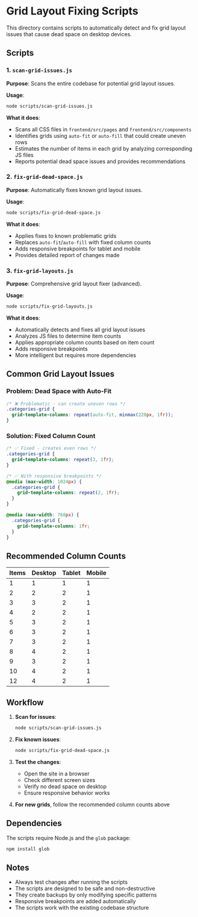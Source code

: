 # Grid Layout Fixing Scripts

This directory contains scripts to automatically detect and fix grid layout issues that cause dead space on desktop devices.

## Scripts

### 1. `scan-grid-issues.js`
**Purpose**: Scans the entire codebase for potential grid layout issues.

**Usage**:
```bash
node scripts/scan-grid-issues.js
```

**What it does**:
- Scans all CSS files in `frontend/src/pages` and `frontend/src/components`
- Identifies grids using `auto-fit` or `auto-fill` that could create uneven rows
- Estimates the number of items in each grid by analyzing corresponding JS files
- Reports potential dead space issues and provides recommendations

### 2. `fix-grid-dead-space.js`
**Purpose**: Automatically fixes known grid layout issues.

**Usage**:
```bash
node scripts/fix-grid-dead-space.js
```

**What it does**:
- Applies fixes to known problematic grids
- Replaces `auto-fit`/`auto-fill` with fixed column counts
- Adds responsive breakpoints for tablet and mobile
- Provides detailed report of changes made

### 3. `fix-grid-layouts.js`
**Purpose**: Comprehensive grid layout fixer (advanced).

**Usage**:
```bash
node scripts/fix-grid-layouts.js
```

**What it does**:
- Automatically detects and fixes all grid layout issues
- Analyzes JS files to determine item counts
- Applies appropriate column counts based on item count
- Adds responsive breakpoints
- More intelligent but requires more dependencies

## Common Grid Layout Issues

### Problem: Dead Space with Auto-Fit
```css
/* ❌ Problematic - can create uneven rows */
.categories-grid {
  grid-template-columns: repeat(auto-fit, minmax(220px, 1fr));
}
```

### Solution: Fixed Column Count
```css
/* ✅ Fixed - creates even rows */
.categories-grid {
  grid-template-columns: repeat(3, 1fr);
}

/* ✅ With responsive breakpoints */
@media (max-width: 1024px) {
  .categories-grid {
    grid-template-columns: repeat(2, 1fr);
  }
}

@media (max-width: 768px) {
  .categories-grid {
    grid-template-columns: 1fr;
  }
}
```

## Recommended Column Counts

| Items | Desktop | Tablet | Mobile |
|-------|---------|--------|--------|
| 1     | 1       | 1      | 1      |
| 2     | 2       | 2      | 1      |
| 3     | 3       | 2      | 1      |
| 4     | 2       | 2      | 1      |
| 5     | 3       | 2      | 1      |
| 6     | 3       | 2      | 1      |
| 7     | 3       | 2      | 1      |
| 8     | 4       | 2      | 1      |
| 9     | 3       | 2      | 1      |
| 10    | 4       | 2      | 1      |
| 12    | 4       | 2      | 1      |

## Workflow

1. **Scan for issues**:
   ```bash
   node scripts/scan-grid-issues.js
   ```

2. **Fix known issues**:
   ```bash
   node scripts/fix-grid-dead-space.js
   ```

3. **Test the changes**:
   - Open the site in a browser
   - Check different screen sizes
   - Verify no dead space on desktop
   - Ensure responsive behavior works

4. **For new grids**, follow the recommended column counts above

## Dependencies

The scripts require Node.js and the `glob` package:

```bash
npm install glob
```

## Notes

- Always test changes after running the scripts
- The scripts are designed to be safe and non-destructive
- They create backups by only modifying specific patterns
- Responsive breakpoints are added automatically
- The scripts work with the existing codebase structure
